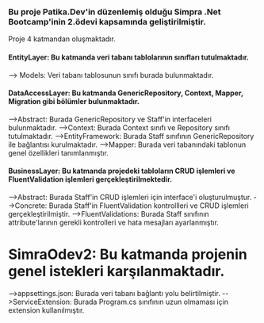 <h3>Bu proje Patika.Dev'in düzenlemiş olduğu Simpra .Net Bootcamp'inin 2.ödevi kapsamında geliştirilmiştir.</h3>

Proje 4 katmandan oluşmaktadır.

<h4>EntityLayer: Bu katmanda veri tabanı tablolarının sınıfları tutulmaktadır.</h4>

--> Models: Veri tabanı tablosunun sınıfı burada bulunmaktadır.

<h4>DataAccessLayer: Bu katmanda GenericRepository, Context, Mapper, Migration gibi bölümler bulunmaktadır.</h4>

-->Abstract: Burada GenericRepository ve Staff'in interfaceleri bulunmaktadır.
-->Context: Burada Context sınıfı ve Repository sınıfı tutulmaktadır. 
-->EntityFramework: Burada Staff sınıfının GenericRepository ile bağlantısı kurulmaktadır.
-->Mapper: Burada veri tabanındaki tablonun genel özellikleri tanımlanmıştır.

<h4>BusinessLayer: Bu katmanda projedeki tabloların CRUD işlemleri ve FluentValidation işlemleri gerçekleştirilmektedir.</h4>

-->Abstract: Burada Staff'in CRUD işlemleri için interface'i oluşturulmuştur.
-->Concrete: Burada Staff'in FluentValidation kontrollleri ve CRUD işlemleri gerçekleştirilmiştir.
-->FluentValidations: Burada Staff sınıfının attribute'larının gerekli kontrolleri ve hata mesajları ayarlanmıştır.

<h1>SimraOdev2: Bu katmanda projenin genel istekleri karşılanmaktadır.</h1>

-->appsettings.json: Burada veri tabanı bağlantı yolu belirtilmiştir.
-->ServiceExtension: Burada Program.cs sınıfının uzun olmaması için extension kullanılmıştır.
